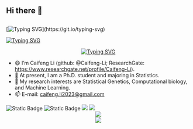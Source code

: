 ## Hi there 👋

<!--
**Caifeng-Li/Caifeng-Li** is a ✨ _special_ ✨ repository because its `README.md` (this file) appears on your GitHub profile.

Here are some ideas to get you started:

- 🔭 I’m currently working on ...
- 🌱 I’m currently learning ...
- 👯 I’m looking to collaborate on ...
- 🤔 I’m looking for help with ...
- 💬 Ask me about ...
- 📫 How to reach me: ...
- 😄 Pronouns: ...
- ⚡ Fun fact: ...
-->
##

[![Typing SVG](https://readme-typing-svg.herokuapp.com?font=Fira+Code&weight=600&size=21&pause=1000&color=F71CB4&center=true&vCenter=true&multiline=true&width=2000&height=60&lines=The+only+thing+we+have+to+fear+is+fear+itself+-+nameless%2C+unreasoning%2C+unjustified+terror+which+paralyzes+needed+efforts+to+convert+retreat+into+advance.)](https://git.io/typing-svg)

<a href="https://git.io/typing-svg"><img src="https://readme-typing-svg.herokuapp.com?font=Fira+Code&weight=600&size=21&pause=1000&color=93106B&center=true&vCenter=true&multiline=true&width=1300&height=60&lines=%E6%88%91%E4%BB%AC%E5%94%AF%E4%B8%80%E5%80%BC%E5%BE%97%E6%81%90%E6%83%A7%E7%9A%84%E5%B0%B1%E6%98%AF%E6%81%90%E6%83%A7%E6%9C%AC%E8%BA%AB%E2%80%94%E2%80%94%E8%BF%99%E6%98%AF%E4%B8%80%E7%A7%8D%E9%9A%BE%E4%BB%A5%E5%90%8D%E7%8A%B6%E3%80%81%E7%9B%B2%E7%9B%AE%E5%86%B2%E5%8A%A8%E3%80%81%E6%AF%AB%E6%97%A0%E7%BC%98%E7%94%B1%E7%9A%84%E6%81%90%E6%83%A7%EF%BC%8C%E5%8F%AF%E4%BB%A5%E4%BD%BF%E4%BA%BA%E4%BB%AC%E8%BD%AC%E9%80%80%E4%B8%BA%E8%BF%9B%E6%89%80%E9%9C%80%E7%9A%84%E5%8A%AA%E5%8A%9B%E5%85%A8%E9%83%BD%E4%B8%A7%E5%A4%B1%E6%95%88%E5%8A%9B%E3%80%82" alt="Typing SVG" /></a>

<div align="center">
  <a href="https://blog.sunguoqi.com/">
    <img src="https://readme-typing-svg.demolab.com?font=Fira+Code&pause=1000&color=024EF7&width=435&lines=热爱可抵岁月漫长！;让正确的事情持续发生！&center=true&size=27" alt="Typing SVG" />
  </a>
</div>


- 😄 I’m Caifeng Li (github: @Caifeng-Li; ResearchGate: https://www.researchgate.net/profile/Caifeng-Li).
- 💞️ At present, I am a Ph.D. student and majoring in Statistics.
- 🌱 My research interests are Statistical Genetics, Computational biology, and Machine Learning.
- 📫 E-mail: caifeng.li2023@gmail.com

<span align="center"> 
  <img alt="Static Badge" src="https://img.shields.io/badge/R-%2342b883?style=flat-square&logo=R&logoColor=%23fff"> 
  <img alt="Static Badge" src="https://img.shields.io/badge/Python-%230072b3?style=flat-square&logo=Python&logoColor=%23fff"> 
  <img src="https://img.shields.io/badge/-SQL-F7DF1E?style=flat-square&logo=sql&logoColor=white" /> 
  <img src="https://img.shields.io/badge/-Linux-E34F26?style=flat-square&logo=linux&logoColor=white" /> 
</span>


<div align="center">
  <img src="https://github-readme-stats.vercel.app/api?username=Caifeng-Li&show_icons=true&theme=radical" /> 
</div>


<div align="center">
  <img src="https://github-readme-stats.vercel.app/api/top-langs/?username=Caifeng-Li&layout=compact&langs_count=6&text_color=000&icon_color=fff&theme=graywhite" />
</div>

